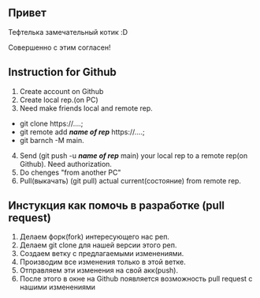 ## Привет

Тефтелька замечательный котик :D

Совершенно с этим согласен!

## Instruction for Github
1. Create account on Github
2. Create local rep.(on PC)
3. Need make friends local and remote rep. 
+ git clone https://....; 
+ git remote add **_name of rep_** https://....; 
+ git barnch -M main.
4. Send (git push -u **_name of rep_** main) your local rep to a remote rep(on Github). Need authorization.
5. Do chenges "from another PC"
6. Pull(выкачать) (git pull) actual current(состояние) from remote rep.

## Инстукция как помочь в разработке (pull request)

1. Делаем форк(fork) интересующего нас реп.
2. Делаем git clone для нашей версии этого реп.
3. Создаем ветку с предлагаемыми изменениями.
4. Производим все изменения только в этой ветке.
5. Отправляем эти изменения на свой акк(push).
6. После этого в окне на Github появляется возможность pull request с нашими изменениями